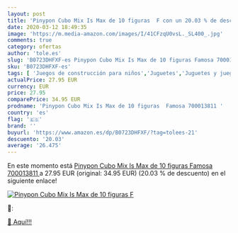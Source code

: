 ```yaml
---
layout: post
title: 'Pinypon Cubo Mix Is Max de 10 figuras  F con un 20.03 % de descuento'
date: 2020-03-12 18:49:35
image: 'https://m.media-amazon.com/images/I/41CFzqU0vsL._SL400_.jpg'
comments: true
category: ofertas
author: 'tole.es'
slug: 'B0723DHFXF-es Pinypon Cubo Mix Is Max de 10 figuras Famosa 700013811'
sku: 'B0723DHFXF-es'
tags: [ 'Juegos de construcción para niños','Juguetes','Juguetes y juegos','famosa','pinypon', ]
actualPrice: 27.95 EUR
currency: EUR
price: 27.95
comparePrice: 34.95 EUR
prodname: 'Pinypon Cubo Mix Is Max de 10 figuras  Famosa 700013811 '
country: 'es'
flag: '🇪🇸'
brand: ''
buyurl: 'https://www.amazon.es/dp/B0723DHFXF/?tag=tolees-21'
descuento: '20.03'
average: '26.475'
---
```


En este momento está [Pinypon Cubo Mix Is Max de 10 figuras  Famosa 700013811 ](https://www.amazon.es/dp/B0723DHFXF/?tag=tolees-21) a 27.95 EUR (original: 34.95 EUR) (20.03 %  de descuento) en el siguiente enlace!

[![Pinypon Cubo Mix Is Max de 10 figuras  F](https://m.media-amazon.com/images/I/41CFzqU0vsL._SL400_.jpg)](https://www.amazon.es/dp/B0723DHFXF/?tag=tolees-21)

🔎:


[🛒 Aquí!!!](https://www.amazon.es/dp/B0723DHFXF/?tag=tolees-21)
